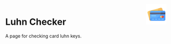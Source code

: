<img src="https://github.com/ChuckleSan/LuhnChecker/blob/master/LuhnChecker/wwwroot/assets/credit-card.png" align="right" height="64px" />

# Luhn Checker

A page for checking card luhn keys.